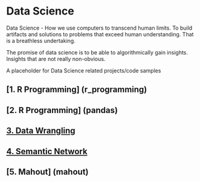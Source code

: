 # Data Science

Data Science - How we use computers to transcend human limits. To build artifacts and solutions to problems that exceed human understanding. That is a breathless undertaking. 

The promise of data science is to be able to algorithmically gain insights. Insights that are not really non-obvious.


A placeholder for Data Science related projects/code samples

## [1. R Programming] (r_programming)

## [2. R Programming] (pandas)

## [3. Data Wrangling](wrangling/README.md)

## [4. Semantic Network](semanticnetwork/README.md)

## [5. Mahout] (mahout)